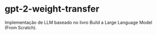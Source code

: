 # gpt-2-weight-transfer
Implementação de LLM baseado no livro Build a Large Language Model (From Scratch). 
